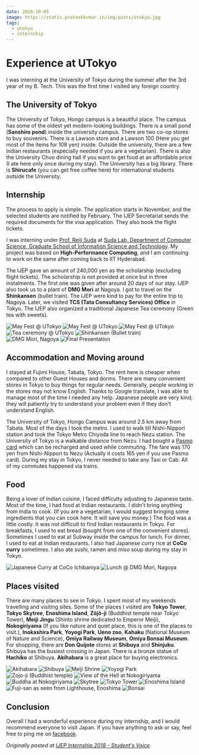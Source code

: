 ```yaml
---
date: 2018-10-05
image: https://static.prateekkumar.in/img/posts/utokyo.jpg
tags:
  - utokyo
  - internship
---
```


# Experience at UTokyo

I was interning at the University of Tokyo during the summer after the 3rd year of my B. Tech. This was the first time I visited any foreign country.<!--more-->

## The University of Tokyo

The University of Tokyo, Hongo campus is a beautiful place. The campus has some of the oldest yet modern-looking buildings. There is a small pond (**Sanshiro pond**) inside the university campus. There are two co-op stores to buy souvenirs. There is a Lawson store and a Lawson 100 (Here you get most of the items for 108 yen) inside. Outside the university, there are a few Indian restaurants (especially needed if you are a vegetarian). There is also the University Chuo dining hall if you want to get food at an affordable price (I ate here only once during my stay). The University has a big library. There is **Shirucafe** (you can get free coffee here) for international students outside the University.

## Internship

The process to apply is simple. The application starts in November, and the selected students are notified by February. The IJEP Secretariat sends the required documents for the visa application. They also book the flight tickets.

I was interning under [Prof. Reiji Suda](http://olab.is.s.u-tokyo.ac.jp/~reiji/) at [Suda Lab, Department of Computer Science, Graduate School of Information Science and Technology](http://olab.is.s.u-tokyo.ac.jp/~reiji/lab-e.html). My project was based on **High-Performance Computing**, and I am continuing to work on the same after coming back to IIT Hyderabad.

The IJEP gave an amount of 240,000 yen as the scholarship (excluding flight tickets). The scholarship is not provided at once but in three instalments. The first one was given after around 20 days of our stay. IJEP also took us to a plant of **DMG Mori** at Nagoya. I got to travel on the **Shinkansen** (bullet train). The IJEP were kind to pay for the entire trip to Nagoya. Later, we visited **TCS (Tata Consultancy Services) Office** in Tokyo. The IJEP also organized a traditional Japanese Tea ceremony (Green tea with sweets).

![May Fest @ UTokyo](https://cdn.hashnode.com/res/hashnode/image/upload/v1577385872081/KlgoZsO48.jpeg)
![May Fest @ UTokyo](https://cdn.hashnode.com/res/hashnode/image/upload/v1577385883154/nKBKR7CFR.jpeg)
![May Fest @ UTokyo](https://cdn.hashnode.com/res/hashnode/image/upload/v1577385901884/qgbA6zWVT.jpeg)
![Tea ceremony @ UTokyo](https://cdn.hashnode.com/res/hashnode/image/upload/v1577385935474/l8Ez2njxP.jpeg)
![Shinkansen (Bullet train)](https://cdn.hashnode.com/res/hashnode/image/upload/v1577385990072/LXkDd9tSo.jpeg)
![DMG Mori, Nagoya](https://cdn.hashnode.com/res/hashnode/image/upload/v1577386008490/On6zT5l_8.jpeg)
![Final Presentation](https://cdn.hashnode.com/res/hashnode/image/upload/v1577386035783/6aZBkxRxp.jpeg)

## Accommodation and Moving around

I stayed at Fujimi House, Tabata, Tokyo. The rent here is cheaper when compared to other Guest Houses and dorms. There are many convenient stores in Tokyo to buy things for regular needs. Generally, people working in the stores may not know English. Thanks to Google translate, I was able to manage most of the time I needed any help. Japanese people are very kind; they will patiently try to understand your problem even if they don't understand English.

The University of Tokyo, Hongo Campus was around 2.5 km away from Tabata. Most of the days I took the metro. I used to walk till Nishi-Nippori station and took the Tokyo Metro Chiyoda line to reach Nezu station. The University of Tokyo is a walkable distance from Nezu. I had bought a [Pasmo card](https://www.pasmo.co.jp/en/) which can be recharged and used while commuting. The fare was 170 yen from Nishi-Nippori to Nezu (Actually it costs 165 yen if you use Pasmo card). During my stay in Tokyo, I never needed to take any Taxi or Cab. All of my commutes happened via trains.

## Food

Being a lover of Indian cuisine, I faced difficulty adjusting to Japanese taste. Most of the time, I had food at Indian restaurants. I didn't bring anything from India to cook. (If you are a vegetarian, I would suggest bringing some ingredients that you can cook here. It will save you money.) The food was a little costly. It was not difficult to find Indian restaurants in Tokyo. For breakfasts, I used to eat bread (bought from one of the convenient stores). Sometimes I used to eat at Subway inside the campus for lunch. For dinner, I used to eat at Indian restaurants. I also had Japanese curry rice at **CoCo curry** sometimes. I also ate sushi, ramen and miso soup during my stay in Tokyo.

![Japanese Curry at CoCo Ichibaniya](https://cdn.hashnode.com/res/hashnode/image/upload/v1577386121763/1KNyuUiBV.jpeg)
![Lunch @ DMG Mori, Nagoya](https://cdn.hashnode.com/res/hashnode/image/upload/v1577386136363/zttHxJNlm.jpeg)

## Places visited

There are many places to see in Tokyo. I spent most of my weekends travelling and visiting sites. Some of the places I visited are **Tokyo Tower**, **Tokyo Skytree**, **Enoshima Island**, **Zōjō-ji** (Buddhist temple near Tokyo Tower), **Meiji Jingu** (Shinto shrine dedicated to Emperor Meiji), **Nokogiriyama** (If you like nature and quiet place, this is one of the places to visit.), **Inokashira Park**, **Yoyogi Park**, **Ueno zoo**, **Kahaku** (National Museum of Nature and Science), **Omiya Railway Museum**, **Omiya Bonsai Museum**. For shopping, there are **Don Quijote** stores at **Shibuya** and **Shinjuku**. Shibuya has the busiest crossing in Japan. There is a bronze statue of **Hachiko** at Shibuya. **Akihabara** is a great place for buying electronics.

![Akihabara](https://cdn.hashnode.com/res/hashnode/image/upload/v1577386166584/dTzUNdPf5.jpeg)
![Shibuya](https://cdn.hashnode.com/res/hashnode/image/upload/v1577386186995/PzW0nZRXT.jpeg)
![Meiji Shrine](https://cdn.hashnode.com/res/hashnode/image/upload/v1577386205149/7urNCwH9a.jpeg)
![Yoyogi Park](https://cdn.hashnode.com/res/hashnode/image/upload/v1577386219103/6wp61ZpOF.jpeg)
![Zojo-ji (Buddhist temple)](https://cdn.hashnode.com/res/hashnode/image/upload/v1577386235679/DApzbm_Hs.jpeg)
![View of the Hell at Nokogiriyama](https://cdn.hashnode.com/res/hashnode/image/upload/v1577386261856/R470YM8Ca.jpeg)
![Buddha at Nokogiriyama](https://cdn.hashnode.com/res/hashnode/image/upload/v1577386278728/c35bRu9_6.jpeg)
![Skytree](https://cdn.hashnode.com/res/hashnode/image/upload/v1577386301369/5aOAQvvqm.jpeg)
![Tokyo Tower](https://cdn.hashnode.com/res/hashnode/image/upload/v1577386362069/JbsKxhGHW.jpeg)
![Enoshima Island](https://cdn.hashnode.com/res/hashnode/image/upload/v1577386339959/usLiN3x2J.jpeg)
![Fuji-san as seen from Lighthouse, Enoshima](https://cdn.hashnode.com/res/hashnode/image/upload/v1577386379847/GfcpIxcrs.jpeg)
![Bonsai](https://cdn.hashnode.com/res/hashnode/image/upload/v1577386395877/qgB4hr6Yx.jpeg)

## Conclusion

Overall I had a wonderful experience during my internship, and I would recommend everyone to visit Japan.
If you have anything to ask or say, feel free to ping me on [facebook](https://www.facebook.com/prateekkumarweb).

_Originally posted at [IJEP Internship 2018 - Student's Voice](http://ijep.t.u-tokyo.ac.jp/2018/10/05/ijep-internship-program-2018-prateek-kumar-iithyderabad/)._
